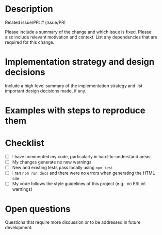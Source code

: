 # Description

Related issue/PR: # (issue/PR)

Please include a summary of the change and which issue is fixed. Please also include relevant motivation and context. List any dependencies that are required for this change.

# Implementation strategy and design decisions

Include a high-level summary of the implementation strategy and list important design decisions made, if any.

# Examples with steps to reproduce them

# Checklist

- [ ] I have commented my code, particularly in hard-to-understand areas
- [ ] My changes generate no new warnings
- [ ] New and existing tests pass locally using `npm test`
- [ ] I ran `npm run docs` and there were no errors when generating the HTML site
- [ ] My code follows the style guidelines of this project (e.g.: no ESLint warnings)

# Open questions

Questions that require more discussion or to be addressed in future development:
